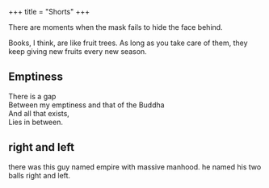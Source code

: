 +++
title = "Shorts"
+++

There are moments when the mask fails to hide the face behind.

Books, I think, are like fruit trees. As long as you take care of them, they keep giving new fruits every new season.

## Emptiness
There is a gap  
Between my emptiness and that of the Buddha  
And all that exists,  
Lies in between.

## right and left
there was this guy named empire with massive manhood. he named his two balls right and left.
